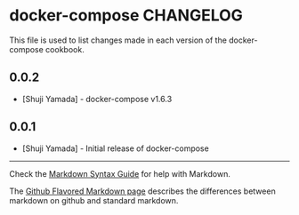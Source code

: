 docker-compose CHANGELOG
=============

This file is used to list changes made in each version of the docker-compose cookbook.

0.0.2
-----
- [Shuji Yamada] - docker-compose v1.6.3

0.0.1
-----
- [Shuji Yamada] - Initial release of docker-compose

- - -
Check the [Markdown Syntax Guide](http://daringfireball.net/projects/markdown/syntax) for help with Markdown.

The [Github Flavored Markdown page](http://github.github.com/github-flavored-markdown/) describes the differences between markdown on github and standard markdown.
